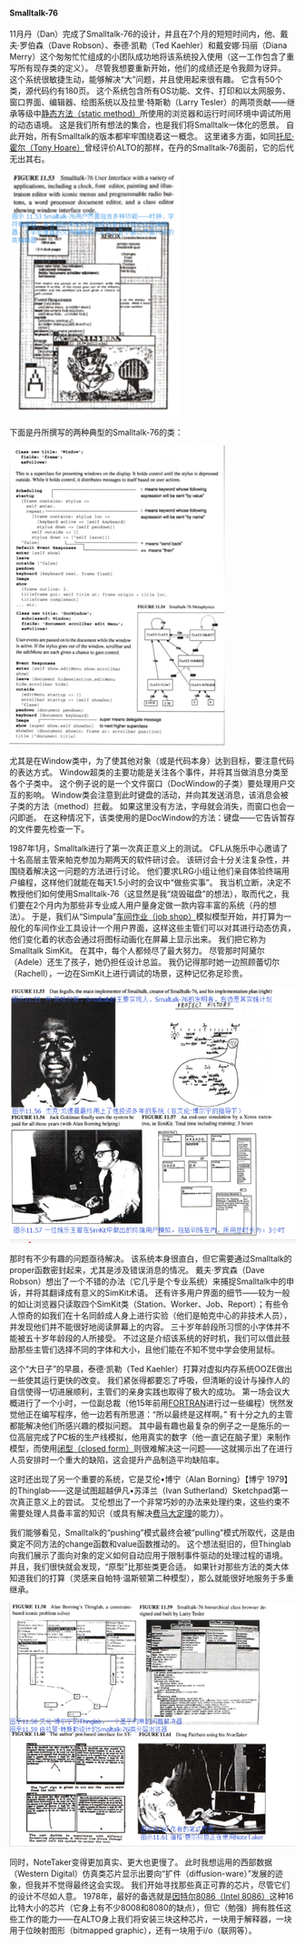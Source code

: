 #### Smalltalk-76

11月丹（Dan）完成了Smalltalk-76的设计，并且在7个月的短短时间内，他、戴夫·罗伯森（Dave Robson）、泰德·凯勒（Ted Kaehler）和戴安娜·玛丽（Diana Merry）这个匆匆忙忙组成的小团队成功地将该系统投入使用（这一工作包含了重写所有现存类的定义）。
尽管我想要重新开始，他们的成绩还是令我颇为讶异。
这个系统很敏捷生动，能够解决“大”问题，并且使用起来很有趣。
它含有50个类，源代码约有180页。
这个系统包含所有OS功能、文件、打印和以太网服务、窗口界面、编辑器、绘图系统以及拉里·特斯勒（Larry Tesler）的两项贡献——继承等级中[静态方法（static method）](http://baike.baidu.com/item/%E9%9D%99%E6%80%81%E6%96%B9%E6%B3%95?sefr=enterbtn)所使用的浏览器和运行时间环境中调试所用的动态语境。
这是我们所有想法的集合，也是我们将Smalltalk一体化的愿景。
自此开始，所有Smalltalk的版本都牢牢围绕着这一概念。
这里诸多方面，如同[托尼·霍尔（Tony Hoare）](http://baike.baidu.com/item/%E6%89%98%E5%B0%BC%C2%B7%E9%9C%8D%E5%B0%94/65848?sefr=enterbtn)曾经评价ALTO的那样，在丹的Smalltalk-76面前，它的后代无出其右。

![UserInterface](UserInterface.png)

下面是丹所撰写的两种典型的Smalltalk-76的类：

![Class](Class.png)

尤其是在Window类中，为了使其他对象（或是代码本身）达到目标，要注意代码的表达方式。
Window超类的主要功能是关注各个事件，并将其当做消息分类至各个子类中。
这个例子说的是一个文件窗口（DocWindow的子类）要处理用户交互的影响。
Window类会注意到此时键盘的活动，并向其发送消息，该消息会被子类的方法（method）拦截。
如果这里没有方法，字母就会消失，而窗口也会一闪即逝。
在这种情况下，该类使用的是DocWindow的方法：键盘——它告诉暂存的文件要先检查一下。

1987年1月，Smalltalk进行了第一次真正意义上的测试。
CFL从施乐中心邀请了十名高层主管来帕克参加为期两天的软件研讨会。
该研讨会十分关注复杂性，并围绕着解决这一问题的方法进行讨论。
他们要求LRG小组让他们亲自体验终端用户编程，这样他们就能在每天1.5小时的会议中“做些实事”。
我当机立断，决定不教授他们如何使用Smalltalk-76（这显然是我“烧毁磁盘”的想法），取而代之，我们要在2个月内为那些非专业成人用户量身定做一款内容丰富的系统（丹的想法）。
于是，我们从“Simpula”[车间作业（job shop）](https://wenku.baidu.com/view/1fc939aef524ccbff12184dc.html)模拟模型开始，并打算为一般化的车间作业工具设计一个用户界面，这样这些主管们可以对其进行动态仿真，他们变化着的状态会通过将图标动画化在屏幕上显示出来。
我们把它称为Smalltalk SimKit。
在其中，每个人都倾尽了最大努力。
尽管那时阿黛尔（Adele）还生了孩子，她仍担任设计总监。
我仍记得那时她一边照顾蕾切尔（Rachell），一边在SimKit上进行调试的场景，这种记忆弥足珍贵。

![Implementation](Implementation.png)

那时有不少有趣的问题亟待解决。
该系统本身很直白，但它需要通过Smalltalk的proper函数密封起来，尤其是涉及错误消息的情况。
戴夫·罗宾森（Dave Robson）想出了一个不错的办法（它几乎是个专业系统）来捕捉Smalltalk中的申诉，并将其翻译成有意义的SimKit术语。
还有许多用户界面的细节——较为一般的如让浏览器只读取四个SimKit类（Station、Worker、Job、Report）；有些令人惊奇的如我们在十名同龄成人身上进行实验（他们是帕克中心的非技术人员），并发现他们并不能很好地阅读屏幕上的内容。
三十岁年龄段所习惯的小字体并不能被五十岁年龄段的人所接受。
不过这是介绍该系统的好时机，我们可以借此鼓励那些主管们选择不同的字体和大小，且他们能在不知不觉中学会使用鼠标。

这个“大日子”的早晨，泰德·凯勒（Ted Kaehler）打算对虚拟内存系统OOZE做出一些使其运行更快的改变。
我们紧张得都要忘了呼吸，但清晰的设计与操作人的自信使得一切进展顺利，主管们的亲身实践也取得了极大的成功。
第一场会议大概进行了一个小时，一位副总裁（他15年前用[FORTRAN](http://baike.baidu.com/item/FORTRAN?sefr=enterbtn)进行过一些编程）恍然发觉他正在编写程序，他一边若有所思道：“所以最终是这样啊。”
有十分之九的主管都能解决他们所感兴趣的模拟问题。
其中最有趣也最复杂的例子之一是施乐的一位高层完成了PC板的生产线模拟，他用真实的数字（他一直记在脑子里）来制作模型，而使用[闭型（closed form）](https://www.zhihu.com/question/51616557?from=profile_question_card)则很难解决这一问题——这就揭示出了在进行人员安排时一个重大的缺陷，这会提升产品制造平均缺陷率。

这时还出现了另一个重要的系统，它是艾伦•博宁（Alan Borning）【博宁 1979】的Thinglab——这是试图超越伊凡•苏泽兰（Ivan Sutherland）Sketchpad第一次真正意义上的尝试。
艾伦想出了一个非常巧妙的办法来处理约束，这些约束不需要处理人具备丰富的知识（或具有解决[费马大定理](http://baike.baidu.com/item/%E8%B4%B9%E9%A9%AC%E5%A4%A7%E5%AE%9A%E7%90%86/80363?sefr=enterbtn)的能力）。

我们能够看见，Smalltalk的“pushing”模式最终会被“pulling”模式所取代，这是由奠定不同方法的change函数和value函数推动的。
这个想法挺旧的，但Thinglab向我们展示了面向对象的定义如何自动应用于限制事件驱动的处理过程的语境。
并且，我们很快就会发现，“原型”比那些类更合适。
如果针对那些方法的类大体知道我们的打算（灵感来自帕特·温斯顿<Pat Winston>第二种模型），那么就能很好地服务于多重继承。

![Thinglab](Thinglab.png)

同时，NoteTaker变得更加真实、更大也更慢了。
此时我想运用的西部数据（Western Digital）仿真类芯片显示出要向“扩件（diffusion-ware）”发展的迹象，但我并不觉得最终这会实现。
我们开始寻找那些真正可靠的芯片，尽管它们的设计不尽如人意。
1978年，最好的备选就是[因特尔8086（Intel 8086）](http://baike.baidu.com/item/Intel%208086?sefr=enterbtn)这种16比特大小的芯片（它身上有不少8008和8080的缺点），但它（勉强）拥有胜任这些工作的能力——在ALTO身上我们将安装三块这种芯片，一块用于解释器，一块用于位映射图形（bitmapped graphic），还有一块用于i/o（联网等）。

